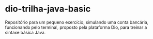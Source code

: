 # dio-trilha-java-basic
Repositório para um pequeno exercício, simulando uma conta bancária, funcionando pelo terminal, proposto pela plataforma Dio, para treinar a sintaxe básica Java.
